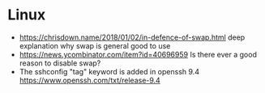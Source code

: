 # Linux

- https://chrisdown.name/2018/01/02/in-defence-of-swap.html  deep explanation why swap is general good to use
- https://news.ycombinator.com/item?id=40696959 Is there ever a good reason to disable swap?
- The sshconfig "tag" keyword is added in openssh 9.4 https://www.openssh.com/txt/release-9.4
